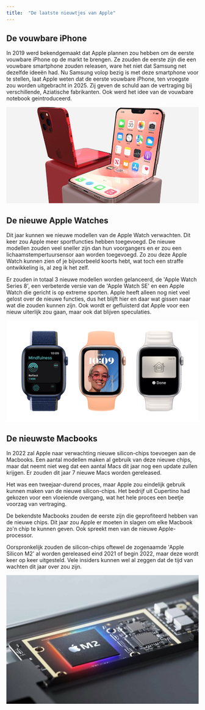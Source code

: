 ```yaml
---
title:  "De laatste nieuwtjes van Apple"
---
```


## De vouwbare iPhone

In 2019 werd bekendgemaakt dat Apple plannen zou hebben om de eerste vouwbare iPhone op de markt te brengen. Ze zouden de eerste zijn die een vouwbare smartphone zouden releasen, ware het niet dat Samsung net dezelfde ideeën had. Nu Samsung volop bezig is met deze smartphone voor te stellen, laat Apple weten dat de eerste vouwbare iPhone, ten vroegste zou worden uitgebracht in 2025. Zij geven de schuld aan de vertraging bij verschillende, Aziatische fabrikanten. Ook werd het idee van de vouwbare notebook geintroduceerd.

![foto van hoe zo'n iPhone eruit zou zien](/assets/images/vouwbare-iphone.jpg)

<!--more-->

## De nieuwe Apple Watches

Dit jaar kunnen we nieuwe modellen van de Apple Watch verwachten. Dit keer zou Apple meer sportfuncties hebben toegevoegd. De nieuwe modellen zouden veel sneller zijn dan hun voorgangers en er zou een lichaamstempertuursensor aan worden toegevoegd. Zo zou deze Apple Watch kunnen zien of je bijvoorbeeld koorts hebt, wat toch een straffe ontwikkeling is, al zeg ik het zelf.

Er zouden in totaal 3 nieuwe modellen worden gelanceerd, de 'Apple Watch Series 8', een verbeterde versie van de 'Apple Watch SE' en een Apple Watch die gericht is op extreme sporten. Apple heeft alleen nog niet veel gelost over de nieuwe functies, dus het blijft hier en daar wat gissen naar wat die zouden kunnen zijn. Ook wordt er gefluisterd dat Apple voor een nieuw uiterlijk zou gaan, maar ook dat blijven speculaties.

![foto van de nieuwe Apple Watches](/assets/images/apple-watch-series8.jpg)

## De nieuwste Macbooks

In 2022 zal Apple naar verwachting nieuwe silicon-chips toevoegen aan de Macbooks. Een aantal modellen maken al gebruik van deze nieuwe chips, maar dat neemt niet weg dat een aantal Macs dit jaar nog een update zullen krijgen. Er zouden dit jaar 7 nieuwe Macs worden gereleased.

Het was een tweejaar-durend proces, maar Apple zou eindelijk gebruik kunnen maken van de nieuwe silicon-chips. Het bedrijf uit Cupertino had gekozen voor een vloeiende overgang, wat het hele proces een beetje voorzag van vertraging.

De bekendste Macbooks zouden de eerste zijn die geprofiteerd hebben van de nieuwe chips. Dit jaar zou Apple er moeten in slagen om elke Macbook zo'n chip te kunnen geven. Ook spreekt men van de nieuwe Apple-processor.

Oorspronkelijk zouden de silicon-chips oftewel de zogenaamde 'Apple Silicon M2' al worden gereleased eind 2021 of begin 2022, maar deze wordt keer op keer uitgesteld. Vele insiders kunnen wel al zeggen dat de tijd van wachten dit jaar over zou zijn.

![foto van de Apple Silicon M2](/assets/images/Apple-M2-Chip.jpg)